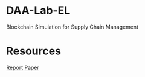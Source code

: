 # DAA-Lab-EL

Blockchain Simulation for Supply Chain Management

# Resources
[Report]([url](https://docs.google.com/document/d/1TbXtD4Vxm0laMvrq9k9AiWTNCxpPIjzoHwC1fIrAPUw/edit?usp=sharing))
[Paper]([url](https://www.overleaf.com/3348832666xdwwhvnczvvv#f60019))
